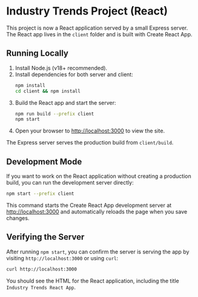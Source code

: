 # Industry Trends Project (React)

This project is now a React application served by a small Express server. The React app lives in the `client` folder and is built with Create React App.

## Running Locally

1. Install Node.js (v18+ recommended).
2. Install dependencies for both server and client:
   ```bash
   npm install
   cd client && npm install
   ```
3. Build the React app and start the server:
   ```bash
   npm run build --prefix client
   npm start
   ```
4. Open your browser to [http://localhost:3000](http://localhost:3000) to view the site.

The Express server serves the production build from `client/build`.

## Development Mode

If you want to work on the React application without creating a production
build, you can run the development server directly:

```bash
npm start --prefix client
```

This command starts the Create React App development server at
[http://localhost:3000](http://localhost:3000) and automatically reloads the
page when you save changes.

## Verifying the Server

After running `npm start`, you can confirm the server is serving the app by visiting `http://localhost:3000` or using `curl`:

```bash
curl http://localhost:3000
```

You should see the HTML for the React application, including the title `Industry Trends React App`.
